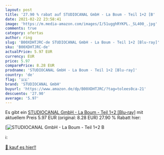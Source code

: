 ```yaml
---
layout: post
title: '27.90 % rabat auf STUDIOCANAL GmbH - La Boum - Teil 1+2 [B'
date: 2021-02-22 23:58:41
image: 'https://m.media-amazon.com/images/I/51ugghRYKPL._SL400_.jpg'
comments: true
category: ofertas
author: ring
slug: 'B00XDHTJRC-de STUDIOCANAL GmbH - La Boum - Teil 1+2 [Blu-ray]'
sku: 'B00XDHTJRC-de'
actualPrice: 5.97 EUR
currency: EUR
price: 5.97
comparePrice: 8.28 EUR
prodname: 'STUDIOCANAL GmbH - La Boum - Teil 1+2 [Blu-ray]'
country: 'de'
flag: '🇩🇪'
brand: 'STUDIOCANAL GmbH'
buyurl: 'https://www.amazon.de/dp/B00XDHTJRC/?tag=tolees0ca-21'
descuento: '27.90'
average: '5.97'
---
```


Es gibt ein [STUDIOCANAL GmbH - La Boum - Teil 1+2 [Blu-ray]](https://www.amazon.de/dp/B00XDHTJRC/?tag=tolees0ca-21) mit aktuellem Preis 5.97 EUR (original: 8.28 EUR) 27.90 % Rabatt hier:

[![STUDIOCANAL GmbH - La Boum - Teil 1+2 [B](https://m.media-amazon.com/images/I/51ugghRYKPL._SL400_.jpg)](https://www.amazon.de/dp/B00XDHTJRC/?tag=tolees0ca-21)

ℹ️:


[🛒 kauf es hier!!](https://www.amazon.de/dp/B00XDHTJRC/?tag=tolees0ca-21)
